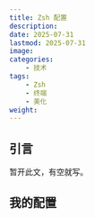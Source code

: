 ```yaml
---
title: Zsh 配置
description: 
date: 2025-07-31
lastmod: 2025-07-31
image: 
categories:
    - 技术
tags:
    - Zsh
    - 终端
    - 美化
weight: 
---
```


## 引言

暂开此文，有空就写。

## 我的配置

